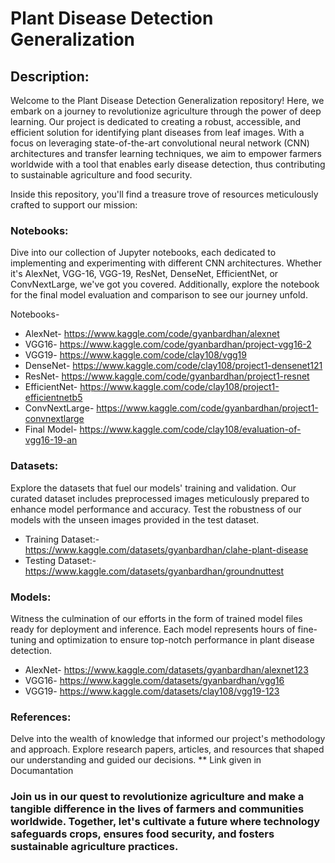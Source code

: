 # Plant Disease Detection Generalization

## Description:
Welcome to the Plant Disease Detection Generalization repository!
Here, we embark on a journey to revolutionize agriculture through the power of deep learning.
Our project is dedicated to creating a robust, accessible, and efficient solution for identifying plant diseases from leaf images. 
With a focus on leveraging state-of-the-art convolutional neural network (CNN) architectures and transfer learning techniques, 
we aim to empower farmers worldwide with a tool that enables early disease detection, thus contributing to sustainable agriculture and food security.

Inside this repository, you'll find a treasure trove of resources meticulously crafted to support our mission:

### Notebooks: 
Dive into our collection of Jupyter notebooks, 
each dedicated to implementing and experimenting with different CNN architectures. Whether it's AlexNet, VGG-16, VGG-19, ResNet, DenseNet, EfficientNet,
or ConvNextLarge, we've got you covered. Additionally, explore the notebook for the final model evaluation and comparison to see our journey unfold.

Notebooks-
- AlexNet- https://www.kaggle.com/code/gyanbardhan/alexnet
- VGG16- https://www.kaggle.com/code/gyanbardhan/project-vgg16-2
- VGG19- https://www.kaggle.com/code/clay108/vgg19
- DenseNet- https://www.kaggle.com/code/clay108/project1-densenet121
- ResNet- https://www.kaggle.com/code/gyanbardhan/project1-resnet
- EfficientNet- https://www.kaggle.com/code/clay108/project1-efficientnetb5
- ConvNextLarge- https://www.kaggle.com/code/gyanbardhan/project1-convnextlarge
- Final Model- https://www.kaggle.com/code/clay108/evaluation-of-vgg16-19-an


### Datasets:
Explore the datasets that fuel our models' training and validation. Our curated dataset includes preprocessed images meticulously
prepared to enhance model performance and accuracy. Test the robustness of our models with the unseen images provided in the test dataset.
- Training Dataset:- https://www.kaggle.com/datasets/gyanbardhan/clahe-plant-disease
- Testing Dataset:- https://www.kaggle.com/datasets/gyanbardhan/groundnuttest


### Models: 
Witness the culmination of our efforts in the form of trained model files ready for deployment and inference.
Each model represents hours of fine-tuning and optimization to ensure top-notch performance in plant disease detection.

- AlexNet-  https://www.kaggle.com/datasets/gyanbardhan/alexnet123
- VGG16-  https://www.kaggle.com/datasets/gyanbardhan/vgg16
- VGG19-  https://www.kaggle.com/datasets/clay108/vgg19-123




### References:
Delve into the wealth of knowledge that informed our project's methodology and approach. 
Explore research papers, articles, and resources that shaped our understanding and guided our decisions.
** Link given in Documantation




### Join us in our quest to revolutionize agriculture and make a tangible difference in the lives of farmers and communities worldwide. Together, let's cultivate a future where technology safeguards crops, ensures food security, and fosters sustainable agriculture practices.
